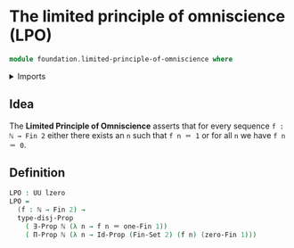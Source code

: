 # The limited principle of omniscience (LPO)

```agda
module foundation.limited-principle-of-omniscience where
```

<details><summary>Imports</summary>

```agda
open import foundation.disjunction
open import foundation.existential-quantification
open import foundation.identity-types
open import foundation.propositions
open import foundation.sets
open import foundation.universe-levels
open import elementary-number-theory.natural-numbers
open import univalent-combinatorics.standard-finite-types
```

</details>

## Idea

The **Limited Principle of Omniscience** asserts that for every sequence `f : ℕ → Fin 2` either there exists an `n` such that `f n ＝ 1` or for all `n` we have `f n ＝ 0`.

## Definition

```agda
LPO : UU lzero
LPO =
  (f : ℕ → Fin 2) →
  type-disj-Prop
    ( ∃-Prop ℕ (λ n → f n ＝ one-Fin 1))
    ( Π-Prop ℕ (λ n → Id-Prop (Fin-Set 2) (f n) (zero-Fin 1)))
```
